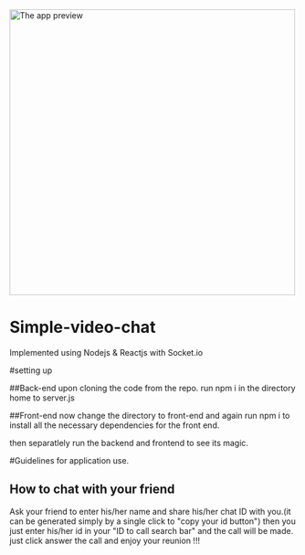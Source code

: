<img src="https://kush-portfolio.netlify.app/images/Vchat.png" height="500px" style="object-fit: cover" alt="The app preview" />
 
# Simple-video-chat
Implemented using Nodejs &amp; Reactjs with Socket.io

#setting up

##Back-end
upon cloning the code from the repo. 
run npm i in the directory home to server.js

##Front-end
now change the directory to front-end and again run npm i
to install all the necessary dependencies for the front end.

then separatlely run the backend and frontend to see its magic.

#Guidelines for application use.
## How to chat with your friend

Ask your friend to enter his/her name and share his/her chat ID with you.(it can be generated simply by a single click to "copy your id button")
then you just enter his/her id in your "ID to call search bar" and the call will be made.
just click answer the call and enjoy your reunion !!!

